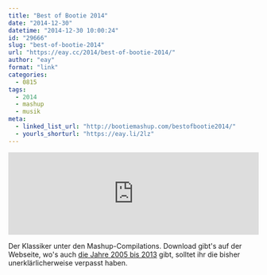```yaml
---
title: "Best of Bootie 2014"
date: "2014-12-30"
datetime: "2014-12-30 10:00:24"
id: "29666"
slug: "best-of-bootie-2014"
url: "https://eay.cc/2014/best-of-bootie-2014/"
author: "eay"
format: "link"
categories:
  - 0815
tags:
  - 2014
  - mashup
  - musik
meta:
  - linked_list_url: "http://bootiemashup.com/bestofbootie2014/"
  - yourls_shorturl: "https://eay.li/2lz"
---
```


<iframe width="100%" height="166" scrolling="no" frameborder="no" src="https://w.soundcloud.com/player/?url=https%3A//api.soundcloud.com/tracks/181566073&amp;color=00ac42&amp;auto_play=false&amp;hide_related=false&amp;show_comments=true&amp;show_user=true&amp;show_reposts=false"></iframe>

Der Klassiker unter den Mashup-Compilations. Download gibt's auf der Webseite, wo's auch [die Jahre 2005 bis 2013](http://bootiemashup.com/bestof/) gibt, solltet ihr die bisher unerklärlicherweise verpasst haben.
